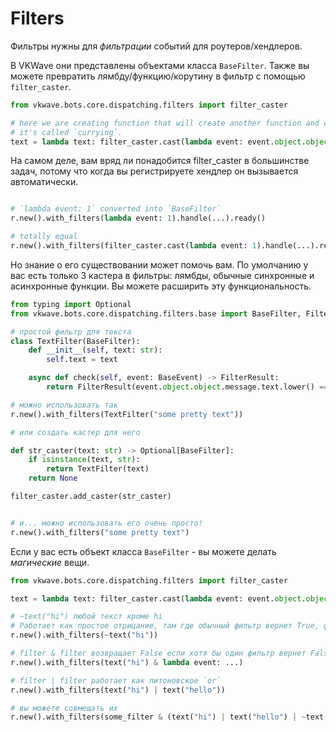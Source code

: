 # Filters

Фильтры нужны для _фильтрации_ событий для роутеров/хендлеров.

В VKWave они представлены объектами класса `BaseFilter`. Также вы можете превратить лямбду/функцию/корутину в фильтр с помощью `filter_caster`.

```python
from vkwave.bots.core.dispatching.filters import filter_caster

# here we are creating function that will create another function and cast it to filter
# it's called `currying`.
text = lambda text: filter_caster.cast(lambda event: event.object.object.message.text.lower() == text)
```

На самом деле, вам вряд ли понадобится filter_caster в большинстве задач, потому что когда вы регистрируете хендлер он вызывается автоматически.

```python

# `lambda event: 1` converted into `BaseFilter`
r.new().with_filters(lambda event: 1).handle(...).ready()

# totally equal
r.new().with_filters(filter_caster.cast(lambda event: 1).handle(...).ready())
```

Но знание о его существовании может помочь вам. По умолчанию у вас есть только 3 кастера в фильтры: лямбды, обычные синхронные и асинхронные функции. Вы можете расширить эту функциональность.

```python
from typing import Optional
from vkwave.bots.core.dispatching.filters.base import BaseFilter, FilterResult

# простой фильтр для текста
class TextFilter(BaseFilter):
    def __init__(self, text: str):
        self.text = text

    async def check(self, event: BaseEvent) -> FilterResult:
        return FilterResult(event.object.object.message.text.lower() == self.text)

# можно использовать так
r.new().with_filters(TextFilter("some pretty text"))

# или создать кастер для него

def str_caster(text: str) -> Optional[BaseFilter]:
    if isinstance(text, str):
        return TextFilter(text)
    return None

filter_caster.add_caster(str_caster)


# и... можно использовать его очень просто!
r.new().with_filters("some pretty text")

```

Если у вас есть объект класса `BaseFilter` - вы можете делать _магические_ вещи. 

```python
from vkwave.bots.core.dispatching.filters import filter_caster

text = lambda text: filter_caster.cast(lambda event: event.object.object.message.text.lower() == text)

# ~text("hi") любой текст кроме hi
# Работает как простое отрицание, там где обычный фильтр вернет True, фильтр с ~ вернет False
r.new().with_filters(~text("hi"))

# filter & filter возвращает False если хотя бы один фильтр вернет False
r.new().with_filters(text("hi") & lambda event: ...)

# filter | filter работает как питоновское `or`
r.new().with_filters(text("hi") | text("hello"))

# вы можете совмещать их
r.new().with_filters(some_filter & (text("hi") | text("hello") | ~text("bye")))

```

